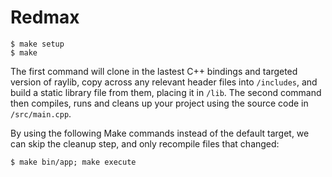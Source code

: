 # Redmax

```console
$ make setup
$ make
```

The first command will clone in the lastest C++ bindings and targeted version of raylib, copy across any relevant header files into `/includes`, and build a static library file from them, placing it in `/lib`. The second command then compiles, runs and cleans up your project using the source code in `/src/main.cpp`.

By using the following Make commands instead of the default target, we can skip the cleanup step, and only recompile files that changed:

```console
$ make bin/app; make execute
```
